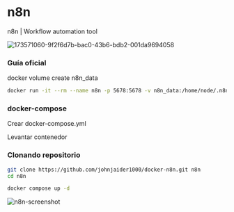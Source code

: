 # n8n
n8n | Workflow automation tool

![173571060-9f2f6d7b-bac0-43b6-bdb2-001da9694058](https://github.com/user-attachments/assets/09821573-f5e1-446d-b7d9-5292c6d48750)

### Guía oficial
docker volume create n8n_data
```bash
docker run -it --rm --name n8n -p 5678:5678 -v n8n_data:/home/node/.n8n docker.n8n.io/n8nio/n8n
```

### docker-compose

Crear docker-compose.yml

Levantar contenedor

### Clonando repositorio
```bash
git clone https://github.com/johnjaider1000/docker-n8n.git n8n
cd n8n

docker compose up -d
```

![n8n-screenshot](https://github.com/user-attachments/assets/1c6932c2-33c9-47c2-b380-59f9be1b2b5d)
